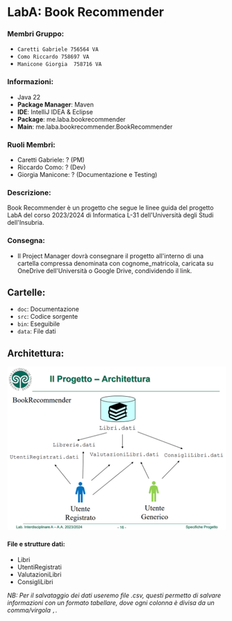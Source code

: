 # LabA: Book Recommender

### Membri Gruppo:
- `Caretti Gabriele 756564 VA`
- `Como Riccardo 758697 VA`
- `Manicone Giorgia  758716 VA`

### Informazioni:
- Java 22
- **Package Manager**: Maven
- **IDE**: IntelliJ IDEA & Eclipse
- **Package**: me.laba.bookrecommender
- **Main**: me.laba.bookrecommender.BookRecommender

### Ruoli Membri:
- Caretti Gabriele: ? (PM)
- Riccardo Como: ? (Dev)
- Giorgia Manicone: ? (Documentazione e Testing)

### Descrizione:
Book Recommender è un progetto che segue le linee guida del progetto
LabA del corso 2023/2024 di Informatica L-31 dell'Università degli Studi dell'Insubria.

### Consegna:
- Il Project Manager dovrà consegnare il progetto all'interno di una cartella compressa denominata con cognome_matricola, caricata su OneDrive dell'Università o Google Drive, condividendo il link.

## Cartelle:
- `doc`: Documentazione
- `src`: Codice sorgente
- `bin`: Eseguibile
- `data`: File dati

## Architettura:
![img.png](img/img.png)

#### File e strutture dati:
- Libri
- UtentiRegistrati
- ValutazioniLibri
- ConsigliLibri

_NB: Per il salvataggio dei dati useremo file .csv, questi permetto
di salvare informazioni con un formato tabellare, dove ogni colonna è divisa da un comma/virgola `,`._
